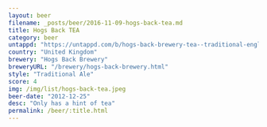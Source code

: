 ```yaml
---
layout: beer
filename: _posts/beer/2016-11-09-hogs-back-tea.md
title: Hogs Back TEA
category: beer
untappd: "https://untappd.com/b/hogs-back-brewery-tea--traditional-english-ale-/18485"
country: "United Kingdom"
brewery: "Hogs Back Brewery"
breweryURL: "/brewery/hogs-back-brewery.html"
style: "Traditional Ale"
score: 4
img: /img/list/hogs-back-tea.jpeg
beer-date: "2012-12-25"
desc: "Only has a hint of tea"
permalink: /beer/:title.html
---
```

